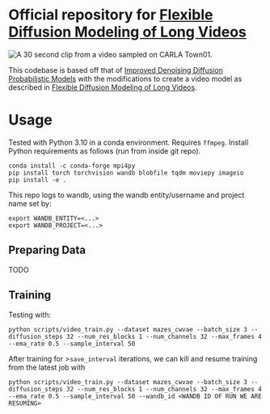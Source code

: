 # Official repository for [Flexible Diffusion Modeling of Long Videos](https://arxiv.org/abs/2205.11495)

![A 30 second clip from a video sampled on CARLA Town01.](https://www.cs.ubc.ca/~wsgh/fdm/video_arrays/carla-part-of-long-sample.gif)

This codebase is based off that of [Improved Denoising Diffusion Probabilistic Models](https://arxiv.org/abs/2102.09672) with the modifications to create a video model as described in [Flexible Diffusion Modeling of Long Videos](https://arxiv.org/abs/2205.11495).

# Usage

Tested with Python 3.10 in a conda environment. Requires `ffmpeg`. Install Python requirements as follows (run from inside git repo).
```
conda install -c conda-forge mpi4py
pip install torch torchvision wandb blobfile tqdm moviepy imageio
pip install -e .
```

This repo logs to wandb, using the wandb entity/username and project name set by:
```
export WANDB_ENTITY=<...>
export WANDB_PROJECT=<...>
```

## Preparing Data
TODO

## Training
Testing with:
```
python scripts/video_train.py --dataset mazes_cwvae --batch_size 3 --diffusion_steps 32 --num_res_blocks 1 --num_channels 32 --max_frames 4 --ema_rate 0.5 --sample_interval 50
```
After training for >`save_interval` iterations, we can kill and resume training from the latest job with
```
python scripts/video_train.py --dataset mazes_cwvae --batch_size 3 --diffusion_steps 32 --num_res_blocks 1 --num_channels 32 --max_frames 4 --ema_rate 0.5 --sample_interval 50 --wandb_id <WANDB ID OF RUN WE ARE RESUMING>
```
